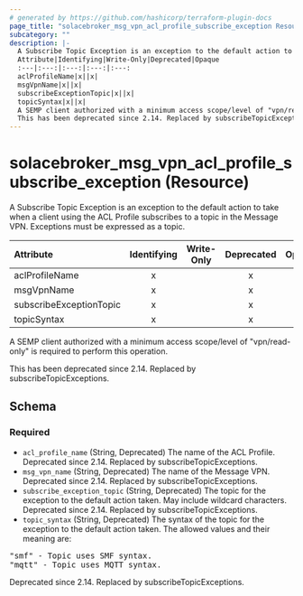 ```yaml
---
# generated by https://github.com/hashicorp/terraform-plugin-docs
page_title: "solacebroker_msg_vpn_acl_profile_subscribe_exception Resource - solacebroker"
subcategory: ""
description: |-
  A Subscribe Topic Exception is an exception to the default action to take when a client using the ACL Profile subscribes to a topic in the Message VPN. Exceptions must be expressed as a topic.
  Attribute|Identifying|Write-Only|Deprecated|Opaque
  :---|:---:|:---:|:---:|:---:
  aclProfileName|x||x|
  msgVpnName|x||x|
  subscribeExceptionTopic|x||x|
  topicSyntax|x||x|
  A SEMP client authorized with a minimum access scope/level of "vpn/read-only" is required to perform this operation.
  This has been deprecated since 2.14. Replaced by subscribeTopicExceptions.
---
```


# solacebroker_msg_vpn_acl_profile_subscribe_exception (Resource)

A Subscribe Topic Exception is an exception to the default action to take when a client using the ACL Profile subscribes to a topic in the Message VPN. Exceptions must be expressed as a topic.


Attribute|Identifying|Write-Only|Deprecated|Opaque
:---|:---:|:---:|:---:|:---:
aclProfileName|x||x|
msgVpnName|x||x|
subscribeExceptionTopic|x||x|
topicSyntax|x||x|



A SEMP client authorized with a minimum access scope/level of "vpn/read-only" is required to perform this operation.

This has been deprecated since 2.14. Replaced by subscribeTopicExceptions.



<!-- schema generated by tfplugindocs -->
## Schema

### Required

- `acl_profile_name` (String, Deprecated) The name of the ACL Profile. Deprecated since 2.14. Replaced by subscribeTopicExceptions.
- `msg_vpn_name` (String, Deprecated) The name of the Message VPN. Deprecated since 2.14. Replaced by subscribeTopicExceptions.
- `subscribe_exception_topic` (String, Deprecated) The topic for the exception to the default action taken. May include wildcard characters. Deprecated since 2.14. Replaced by subscribeTopicExceptions.
- `topic_syntax` (String, Deprecated) The syntax of the topic for the exception to the default action taken. The allowed values and their meaning are:

<pre>
"smf" - Topic uses SMF syntax.
"mqtt" - Topic uses MQTT syntax.
</pre>
 Deprecated since 2.14. Replaced by subscribeTopicExceptions.


